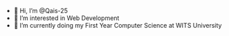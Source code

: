 - 👋 Hi, I’m @Qais-25
- 👀 I’m interested in Web Development 
- 🌱 I’m currently doing my First Year Computer Science at WITS University



<!---
Qais-25/Qais-25 is a ✨ special ✨ repository because its `README.md` (this file) appears on your GitHub profile.
You can click the Preview link to take a look at your changes.
--->
